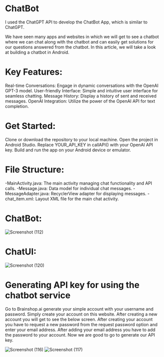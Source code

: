 # ChatBot
I used the ChatGPT API to develop the ChatBot App, which is similar to ChatGPT.

We have seen many apps and websites in which we will get to see a chatbot where we can chat along with the chatbot and can easily get solutions for our questions answered from the chatbot.
In this article, we will take a look at building a chatbot in Android. 

# Key Features:
Real-time Conversations: Engage in dynamic conversations with the OpenAI GPT-3 model.
User-friendly Interface: Simple and intuitive user interface for seamless chatting.
Message History: Display a history of sent and received messages.
OpenAI Integration: Utilize the power of the OpenAI API for text completion.

# Get Started:

Clone or download the repository to your local machine.
Open the project in Android Studio.
Replace YOUR_API_KEY in callAPI() with your OpenAI API key.
Build and run the app on your Android device or emulator.

# File Structure:

-MainActivity.java: The main activity managing chat functionality and API calls.
-Message.java: Data model for individual chat messages.
-MessageAdapter.java: RecyclerView adapter for displaying messages.
-chat_item.xml: Layout XML file for the main chat activity.

# ChatBot:

![Screenshot (112)](https://github.com/awaisiftikhar90/ChatBot/assets/43185991/442756e1-e03f-4e75-96ac-b79ac50080ac)



# ChatUI:

![Screenshot (120)](https://github.com/awaisiftikhar90/ChatBot/assets/43185991/7fb59c2b-7b5f-4191-bbe1-873a39bac520)



# Generating API key for using the chatbot service
Go to Brainshop.ai generate your simple account with your username and password. Simply create your account on this website. After creating a new account you will get to see the below screen. After creating your account you have to request a new password from the request password option and enter your email address. After adding your email address you have to add the password to your account. Now we are good to go to generate our API key. 

![Screenshot (116)](https://github.com/awaisiftikhar90/ChatBot/assets/43185991/123cebac-6750-4923-9d70-7f45ecaa0a10)
![Screenshot (117)](https://github.com/awaisiftikhar90/ChatBot/assets/43185991/bd8c23d8-6600-4b55-93d8-4b03a519016a)
